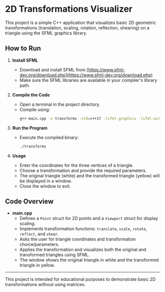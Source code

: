 # 2D Transformations Visualizer

This project is a simple C++ application that visualizes basic 2D geometric transformations (translation, scaling, rotation, reflection, shearing) on a triangle using the SFML graphics library.

## How to Run

1. **Install SFML**
   - Download and install SFML from [https://www.sfml-dev.org/download.php](https://www.sfml-dev.org/download.php)
   - Make sure the SFML libraries are available in your compiler's library path.

2. **Compile the Code**
   - Open a terminal in the project directory.
   - Compile using:
     ```sh
     g++ main.cpp -o transforms -std=c++17 -lsfml-graphics -lsfml-window -lsfml-system
     ```

3. **Run the Program**
   - Execute the compiled binary:
     ```sh
     ./transforms
     ```
    

4. **Usage**
   - Enter the coordinates for the three vertices of a triangle.
   - Choose a transformation and provide the required parameters.
   - The original triangle (white) and the transformed triangle (yellow) will be displayed in a window.
   - Close the window to exit.

## Code Overview

- **main.cpp**
  - Defines a `Point` struct for 2D points and a `Viewport` struct for display scaling.
  - Implements transformation functions: `translate`, `scale`, `rotate`, `reflect`, and `shear`.
  - Asks the user for triangle coordinates and transformation choice/parameters.
  - Applies the transformation and visualizes both the original and transformed triangles using SFML.
  - The window shows the original triangle in white and the transformed triangle in yellow.

---

This project is intended for educational purposes to demonstrate basic 2D transformations without using matrices.
